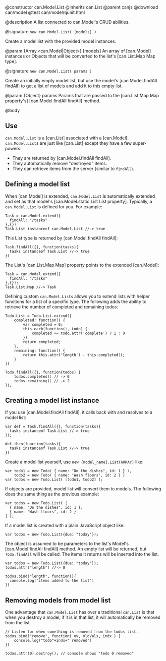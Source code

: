 @constructor can.Model.List
@inherits can.List
@parent canjs
@download can/model
@test can/model/qunit.html

@description A list connected to can.Model's CRUD abilities.

@signature `new can.Model.List( [models] )`

Create a model list with the provided model instances.

@param {Array.<can.Model|Object>} [models] An array of [can.Model] instances
or Objects that will be converted to the list's [can.List.Map Map type].

@signature `new can.Model.List( params )`

Create an initially empty model list, but use the model's [can.Model.findAll findAll]
to get a list of models and add it to this empty list.

@param {Object} params Params that are passed to 
the [can.List.Map Map property's] [can.Model.findAll findAll] method.

@body

## Use

`can.Model.List` is a [can.List] associated with a [can.Model]. `can.Model.List`s
are just like [can.List] except they have a few super-powers:

 - They are returned by [can.Model.findAll findAll].
 - They automatically remove "destroyed" items.
 - They can retrieve items from the server (similar to `findAll`).
 
## Defining a model list

When [can.Model] is extended,  `can.Model.List` is automatically extended and set as that model's
[can.Model.static.List List property]. Typically, a `can.Model.List` is 
defined for you. For example:

    Task = can.Model.extend({
      findAll: "/tasks"
    },{})
    Task.List instanceof can.Model.List //-> true

This List type is returned by [can.Model.findAll findAll]:

    Task.findAll({}, function(tasks){
      tasks instanceof Task.List //-> true
    })

The List's [can.List.Map Map] property points to the extended [can.Model]:

    Task = can.Model.extend({
      findAll: "/tasks"
    },{});
    Task.List.Map //-> Task

Defining custom `can.Model.Lists` allows you to extend lists with helper
functions for a list of a specific type. The following
adds the ability to retrieve the number of completed and remaining todos:

    Todo.List = Todo.List.extend({
        completed: function() {
            var completed = 0;
            this.each(function(i, todo) {
                completed += todo.attr('complete') ? 1 : 0
            })
            return completed;
        },
        remaining: function() {
            return this.attr('length') - this.completed();
        }
    })

    Todo.findAll({}, function(todos) {
        todos.completed() // -> 0
        todos.remaining() // -> 2
    });

## Creating a model list instance

If you use [can.Model.findAll findAll], it calls back with and resolves to a model list:

    var def = Task.findAll({}, function(tasks){
      tasks instanceof Task.List //-> true
    });
    
    def.then(function(tasks){
      tasks instanceof Task.List //-> true
    })

Create a model list yourself, use `new {model_name}.List(ARRAY)` like:

    var todo1 = new Todo( { name: "Do the dishes", id: 1 } ),
        todo2 = new Todo( { name: "Wash floors", id: 2 } )
    var todos = new Todo.List( [todo1, todo2] );

If objects are provided, model list will convert them to models. The
following does the same thing as the previous example:

    var todos = new Todo.List( [
      { name: "Do the dishes", id: 1 }, 
      { name: "Wash floors", id: 2 } 
    ] );

If a model list is created with a plain JavaScript object like:

    var todos = new Todo.List({due: "today"});
    
The object is assumed to be
parameters to the list's Model's [can.Model.findAll findAll] 
method. An empty list will be returned, but `Todo.findAll` will 
be called. The items it returns will be inserted into the 
list.

    var todos = new Todo.List({due: "today"});
    todos.attr("length") //-> 0
    
    todos.bind("length", function(){
      console.log("items added to the list")
    })

## Removing models from model list

One advantage that `can.Model.List` has over a traditional `can.List`
is that when you destroy a model, if it is in that list, it will automatically
be removed from the list. 

    // Listen for when something is removed from the todos list.
    todos.bind("remove", function( ev, oldVals, indx ) {
        console.log("todo"+indx+" removed")
    })

    todos.attr(0).destroy(); // console shows "todo 0 removed"


